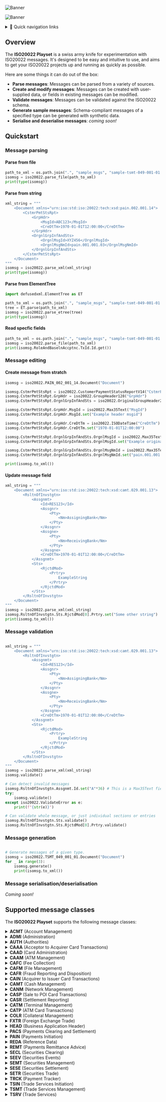 ![Banner](images/banner.png)

![Banner](../logo/banner.png)

<details>
<summary>🧭 Quick navigation links </summary>

* [Overview](#overview)
* [Quickstart](#quickstart)
    * [Message parsing](#message-parsing)
    * [Message editing](#message-editing)
    * [Message validation](#message-validation)
    * [Message generation](#message-generation)
    * [Message serialisation/deserialisation](#message-serialisationdeserialisation)
* [Supported message classes](#supported-message-classes)

</details>

## Overview

The **ISO20022 Playset** is a swiss army knife for experimentation with ISO20022 messages. It's designed to be easy and intuitive to use, and aims to get your ISO20022 projects up and running as quickly as possible.

Here are some things it can do out of the box:

* **Parse messages**: Messages can be parsed from a variety of sources.
* **Create and modify messages**: Messages can be created with user-supplied data, or fields in existing messages can be modified.
* **Validate messages**: Messages can be validated against the ISO20022 schema.
* **Generate sample messages**: Schema-compliant messages of a specified type can be generated with synthetic data.
* **Serialise and deserialise messages**: *coming soon!*

## Quickstart

### Message parsing

#### Parse from file

```python
path_to_xml = os.path.join(".", "sample_msgs", "sample-tsmt-049-001-01.xml")
isomsg = iso20022.parse_file(path_to_xml)
print(type(isomsg))
```

#### Parse from string

```python
xml_string = """
    <Document xmlns="urn:iso:std:iso:20022:tech:xsd:pain.002.001.14">
        <CstmrPmtStsRpt>
            <GrpHdr>
                <MsgId>ABC123</MsgId>
                <CreDtTm>1970-01-01T12:00:00</CreDtTm>
            </GrpHdr>
            <OrgnlGrpInfAndSts>
                <OrgnlMsgId>XYZ456</OrgnlMsgId>
                <OrgnlMsgNmId>pain.001.001.03</OrgnlMsgNmId>
            </OrgnlGrpInfAndSts>
        </CstmrPmtStsRpt>
    </Document>
"""
isomsg = iso20022.parse_xml(xml_string)
print(type(isomsg))
```

#### Parse from ElementTree

```python
import defusedxml.ElementTree as ET

path_to_xml = os.path.join(".", "sample_msgs", "sample-tsmt-049-001-01.xml")
tree = ET.parse(path_to_xml)
isomsg = iso20022.parse_etree(tree)
print(type(isomsg))
```

#### Read specfic fields
```python
path_to_xml = os.path.join(".", "sample_msgs", "sample-tsmt-049-001-01.xml")
isomsg = iso20022.parse_file(path_to_xml)
print(isomsg.RoleAndBaselnAccptnc.TxId.Id.get())

```

### Message editing

#### Create message from stratch

```python
isomsg = iso20022.PAIN_002_001_14.Document("Document")

isomsg.CstmrPmtStsRpt = iso20022.CustomerPaymentStatusReportV14("CstmrPmtStsRpt")
isomsg.CstmrPmtStsRpt.GrpHdr = iso20022.GroupHeader128("GrpHdr")
isomsg.CstmrPmtStsRpt.OrgnlGrpInfAndSts = iso20022.OriginalGroupHeader22("OrgnlGrpInfAndSts")

isomsg.CstmrPmtStsRpt.GrpHdr.MsgId = iso20022.Max35Text("MsgId")
isomsg.CstmrPmtStsRpt.GrpHdr.MsgId.set("Example header msgid")

isomsg.CstmrPmtStsRpt.GrpHdr.CreDtTm = iso20022.ISODateTime("CreDtTm")
isomsg.CstmrPmtStsRpt.GrpHdr.CreDtTm.set("1970-01-01T12:00:00")

isomsg.CstmrPmtStsRpt.OrgnlGrpInfAndSts.OrgnlMsgId = iso20022.Max35Text("OrgnlMsgId")
isomsg.CstmrPmtStsRpt.OrgnlGrpInfAndSts.OrgnlMsgId.set("Example original msgid")

isomsg.CstmrPmtStsRpt.OrgnlGrpInfAndSts.OrgnlMsgNmId = iso20022.Max35Text("OrgnlMsgNmId")
isomsg.CstmrPmtStsRpt.OrgnlGrpInfAndSts.OrgnlMsgNmId.set("pain.001.001.02")

print(isomsg.to_xml())
```

#### Update message field

```python
xml_string = """
    <Document xmlns="urn:iso:std:iso:20022:tech:xsd:camt.029.001.13">
        <RsltnOfInvstgtn>
            <Assgnmt>
                <Id>RES123</Id>
                <Assgnr>
                    <Pty>
                        <Nm>AssigningBank</Nm>
                    </Pty>
                </Assgnr>
                <Assgne>
                    <Pty>
                        <Nm>ReceivingBank</Nm>
                    </Pty>
                </Assgne>
                <CreDtTm>1970-01-01T12:00:00</CreDtTm>
            </Assgnmt>
            <Sts>
                <RjctdMod>
                    <Prtry>
                        ExampleString
                    </Prtry>
                </RjctdMod>
            </Sts>
        </RsltnOfInvstgtn>
    </Document>
"""
isomsg = iso20022.parse_xml(xml_string)
isomsg.RsltnOfInvstgtn.Sts.RjctdMod[0].Prtry.set("Some other string")
print(isomsg.to_xml())

```

### Message validation

```python

xml_string = """
    <Document xmlns="urn:iso:std:iso:20022:tech:xsd:camt.029.001.13">
        <RsltnOfInvstgtn>
            <Assgnmt>
                <Id>RES123</Id>
                <Assgnr>
                    <Pty>
                        <Nm>AssigningBank</Nm>
                    </Pty>
                </Assgnr>
                <Assgne>
                    <Pty>
                        <Nm>ReceivingBank</Nm>
                    </Pty>
                </Assgne>
                <CreDtTm>1970-01-01T12:00:00</CreDtTm>
            </Assgnmt>
            <Sts>
                <RjctdMod>
                    <Prtry>
                        ExampleString
                    </Prtry>
                </RjctdMod>
            </Sts>
        </RsltnOfInvstgtn>
    </Document>
"""
isomsg = iso20022.parse_xml(xml_string)
isomsg.validate()

# Can detect invalid messages
isomsg.RsltnOfInvstgtn.Assgnmt.Id.set("A"*36) # This is a Max35Text field
try:
    isomsg.validate()
except iso20022.ValidateError as e:
    print(f"{str(e)}")

# Can validate whole message, or just individual sections or entries
isomsg.RsltnOfInvstgtn.Sts.validate()
isomsg.RsltnOfInvstgtn.Sts.RjctdMod[0].Prtry.validate()

```

### Message generation

```python

# Generate messages of a given type.
isomsg = iso20022.TSMT_049_001_01.Document("Document")
for _ in range(3):
    isomsg.generate()
    print(isomsg.to_xml())

```

### Message serialisation/deserialisation

*Coming soon!*


## Supported message classes

The **ISO20022 Playset** supports the following message classes:

<details>
<summary><b>ACMT</b> (Account Management)</summary>

* acmt.001.001.08
* acmt.002.001.08
* acmt.003.001.08
* acmt.005.001.06
* acmt.006.001.07
* acmt.007.001.05
* acmt.008.001.05
* acmt.009.001.04
* acmt.010.001.04
* acmt.011.001.04
* acmt.012.001.04
* acmt.013.001.04
* acmt.014.001.05
* acmt.015.001.04
* acmt.016.001.04
* acmt.017.001.04
* acmt.018.001.04
* acmt.019.001.04
* acmt.020.001.04
* acmt.021.001.04
* acmt.022.001.04
* acmt.023.001.04
* acmt.024.001.04
* acmt.027.001.05
* acmt.028.001.05
* acmt.029.001.05
* acmt.030.001.04
* acmt.031.001.05
* acmt.032.001.05
* acmt.033.001.02
* acmt.034.001.05
* acmt.035.001.02
* acmt.036.001.01
* acmt.037.001.02

</details>

<details>
<summary><b>ADMI</b> (Administration)</summary>

* admi.004.001.02
* admi.005.001.02
* admi.006.001.01
* admi.007.001.01
* admi.024.001.01

</details>

<details>
<summary><b>AUTH</b> (Authorities)</summary>

* auth.001.001.02
* auth.002.001.02
* auth.003.001.01
* auth.012.001.02
* auth.013.001.02
* auth.014.001.02
* auth.015.001.02
* auth.016.001.03
* auth.017.001.02
* auth.018.001.04
* auth.019.001.04
* auth.020.001.04
* auth.021.001.04
* auth.022.001.04
* auth.023.001.04
* auth.024.001.04
* auth.025.001.04
* auth.026.001.04
* auth.027.001.04
* auth.028.001.01
* auth.029.001.05
* auth.030.001.04
* auth.031.001.01
* auth.032.001.01
* auth.033.001.03
* auth.034.001.01
* auth.035.001.01
* auth.036.001.03
* auth.038.001.01
* auth.039.001.01
* auth.040.001.01
* auth.041.001.01
* auth.042.001.02
* auth.043.001.01
* auth.044.001.02
* auth.045.001.03
* auth.047.001.01
* auth.048.001.01
* auth.049.001.02
* auth.050.001.01
* auth.052.001.02
* auth.053.001.01
* auth.054.001.01
* auth.055.001.01
* auth.056.001.01
* auth.057.001.02
* auth.058.001.01
* auth.059.001.02
* auth.060.001.02
* auth.061.001.02
* auth.062.001.01
* auth.063.001.01
* auth.064.001.02
* auth.065.001.01
* auth.066.001.01
* auth.067.001.01
* auth.068.001.01
* auth.069.001.02
* auth.070.001.02
* auth.071.001.02
* auth.072.001.01
* auth.076.001.01
* auth.077.001.01
* auth.078.001.02
* auth.079.001.02
* auth.080.001.02
* auth.083.001.02
* auth.084.001.02
* auth.085.001.02
* auth.086.001.02
* auth.090.001.02
* auth.091.001.03
* auth.092.001.04
* auth.094.001.02
* auth.100.001.01
* auth.101.001.01
* auth.102.001.01
* auth.105.001.01
* auth.106.001.01
* auth.107.001.02
* auth.108.001.02
* auth.109.001.02
* auth.112.001.01
* auth.113.001.01

</details>

<details>
<summary><b>CAAA</b> (Acceptor to Acquirer Card Transactions)</summary>

* caaa.001.001.14
* caaa.002.001.14
* caaa.003.001.14
* caaa.004.001.13
* caaa.005.001.14
* caaa.006.001.13
* caaa.007.001.14
* caaa.008.001.13
* caaa.009.001.13
* caaa.010.001.12
* caaa.011.001.14
* caaa.012.001.13
* caaa.013.001.13
* caaa.014.001.12
* caaa.015.001.06
* caaa.016.001.12
* caaa.017.001.12
* caaa.018.001.09
* caaa.019.001.08
* caaa.020.001.06
* caaa.021.001.06
* caaa.022.001.05
* caaa.023.001.05
* caaa.024.001.05
* caaa.025.001.05
* caaa.026.001.02
* caaa.027.001.02

</details>

<details>
<summary><b>CAAD</b> (Card Administration)</summary>

* caad.001.001.03
* caad.002.001.03
* caad.003.001.03
* caad.004.001.03
* caad.005.001.04
* caad.006.001.04
* caad.007.001.04
* caad.008.001.02
* caad.009.001.02
* caad.010.001.02

</details>

<details>
<summary><b>CAAM</b> (ATM Management)</summary>

* caam.001.001.04
* caam.002.001.04
* caam.003.001.04
* caam.004.001.04
* caam.005.001.03
* caam.006.001.02
* caam.007.001.01
* caam.008.001.01
* caam.009.001.03
* caam.010.001.03
* caam.011.001.02
* caam.012.001.02
* caam.013.001.01
* caam.014.001.01
* caam.015.001.01
* caam.016.001.01

</details>

<details>
<summary><b>CAFC</b> (Fee Collection)</summary>

* cafc.001.001.03
* cafc.002.001.03

</details>

<details>
<summary><b>CAFM</b> (File Management)</summary>

* cafm.001.001.03
* cafm.002.001.03

</details>

<details>
<summary><b>CAFR</b> (Fraud Reporting and Disposition)</summary>

* cafr.001.001.03
* cafr.002.001.03
* cafr.003.001.03
* cafr.004.001.03

</details>

<details>
<summary><b>CAIN</b> (Acquirer to Issuer Card Transactions)</summary>

* cain.001.001.04
* cain.002.001.04
* cain.003.001.04
* cain.004.001.04
* cain.005.001.04
* cain.006.001.04
* cain.014.001.03
* cain.015.001.03
* cain.016.001.03
* cain.017.001.03
* cain.018.001.03
* cain.019.001.03
* cain.020.001.03
* cain.021.001.03
* cain.022.001.03
* cain.023.001.03
* cain.024.001.03
* cain.025.001.03
* cain.026.001.03
* cain.027.001.03
* cain.028.001.03

</details>

<details>
<summary><b>CAMT</b> (Cash Management)</summary>

* camt.003.001.08
* camt.004.001.10
* camt.005.001.11
* camt.006.001.11
* camt.007.001.10
* camt.008.001.11
* camt.009.001.08
* camt.010.001.09
* camt.011.001.08
* camt.012.001.08
* camt.013.001.04
* camt.014.001.05
* camt.015.001.04
* camt.016.001.04
* camt.017.001.05
* camt.018.001.05
* camt.019.001.07
* camt.020.001.04
* camt.021.001.06
* camt.023.001.07
* camt.024.001.08
* camt.025.001.09
* camt.026.001.10
* camt.027.001.10
* camt.028.001.12
* camt.029.001.13
* camt.030.001.06
* camt.031.001.07
* camt.032.001.05
* camt.033.001.07
* camt.034.001.07
* camt.035.001.06
* camt.036.001.06
* camt.037.001.10
* camt.038.001.05
* camt.039.001.06
* camt.040.001.04
* camt.041.001.04
* camt.042.001.04
* camt.043.001.04
* camt.044.001.03
* camt.045.001.03
* camt.046.001.08
* camt.047.001.08
* camt.048.001.07
* camt.049.001.07
* camt.050.001.07
* camt.051.001.07
* camt.052.001.13
* camt.053.001.13
* camt.054.001.13
* camt.055.001.12
* camt.056.001.11
* camt.057.001.08
* camt.058.001.09
* camt.059.001.08
* camt.060.001.07
* camt.061.001.02
* camt.062.001.03
* camt.063.001.02
* camt.064.001.01
* camt.065.001.01
* camt.066.001.02
* camt.067.001.02
* camt.068.001.02
* camt.069.001.05
* camt.070.001.06
* camt.071.001.05
* camt.072.001.02
* camt.073.001.02
* camt.074.001.02
* camt.075.001.02
* camt.078.001.02
* camt.079.001.02
* camt.080.001.02
* camt.081.001.02
* camt.082.001.02
* camt.083.001.02
* camt.084.001.02
* camt.085.001.02
* camt.086.001.05
* camt.087.001.09
* camt.088.001.03
* camt.101.001.02
* camt.102.001.03
* camt.103.001.03
* camt.104.001.01
* camt.105.001.03
* camt.106.001.03
* camt.107.001.02
* camt.108.001.02
* camt.109.001.02
* camt.110.001.01
* camt.111.001.02

</details>

<details>
<summary><b>CANM</b> (Network Management)</summary>

* canm.001.001.04
* canm.002.001.04
* canm.003.001.04
* canm.004.001.04

</details>

<details>
<summary><b>CASP</b> (Sale to POI Card Transactions)</summary>

* casp.001.001.07
* casp.002.001.07
* casp.003.001.07
* casp.004.001.07
* casp.005.001.07
* casp.006.001.07
* casp.007.001.07
* casp.008.001.07
* casp.009.001.07
* casp.010.001.07
* casp.011.001.07
* casp.012.001.07
* casp.013.001.02
* casp.014.001.07
* casp.015.001.07
* casp.016.001.07
* casp.017.001.07

</details>

<details>
<summary><b>CASR</b> (Settlement Reporting)</summary>

* casr.001.001.03
* casr.002.001.03

</details>

<details>
<summary><b>CATM</b> (Terminal Management)</summary>

* catm.001.001.14
* catm.002.001.13
* catm.003.001.14
* catm.004.001.05
* catm.005.001.11
* catm.006.001.08
* catm.007.001.07
* catm.008.001.07

</details>

<details>
<summary><b>CATP</b> (ATM Card Transactions)</summary>

* catp.001.001.03
* catp.002.001.03
* catp.003.001.03
* catp.004.001.03
* catp.005.001.02
* catp.006.001.03
* catp.007.001.03
* catp.008.001.03
* catp.009.001.03
* catp.010.001.03
* catp.011.001.03
* catp.012.001.02
* catp.013.001.02
* catp.014.001.02
* catp.015.001.02
* catp.016.001.02
* catp.017.001.02

</details>

<details>
<summary><b>COLR</b> (Collateral Management)</summary>

* colr.001.001.02
* colr.002.001.02
* colr.003.001.05
* colr.004.001.05
* colr.005.001.06
* colr.006.001.05
* colr.007.001.06
* colr.008.001.06
* colr.009.001.05
* colr.010.001.05
* colr.011.001.05
* colr.012.001.05
* colr.013.001.05
* colr.014.001.05
* colr.015.001.05
* colr.016.001.05
* colr.019.001.01
* colr.020.001.01
* colr.021.001.01
* colr.022.001.01
* colr.023.001.01
* colr.024.001.01
* reda.074.001.01

</details>

<details>
<summary><b>FXTR</b> (Foreign Exchange Trade)</summary>

* fxtr.008.001.08
* fxtr.013.001.03
* fxtr.014.001.06
* fxtr.015.001.06
* fxtr.016.001.06
* fxtr.017.001.06
* fxtr.030.001.06
* fxtr.031.001.02
* fxtr.032.001.02
* fxtr.033.001.02
* fxtr.034.001.02
* fxtr.035.001.02
* fxtr.036.001.02
* fxtr.037.001.02
* fxtr.038.001.02

</details>

<details>
<summary><b>HEAD</b> (Business Application Header)</summary>

* head.001.001.02
* head.001.001.04
* head.002.001.01

</details>

<details>
<summary><b>PACS</b> (Payments Clearing and Settlement)</summary>

* pacs.002.001.12
* pacs.002.001.15
* pacs.003.001.11
* pacs.004.001.14
* pacs.007.001.13
* pacs.008.001.13
* pacs.009.001.12
* pacs.010.001.06
* pacs.028.001.06
* pacs.029.001.02

</details>

<details>
<summary><b>PAIN</b> (Payments Initiation)</summary>

* pain.001.001.12
* pain.002.001.14
* pain.007.001.12
* pain.008.001.11
* pain.009.001.08
* pain.010.001.08
* pain.011.001.08
* pain.012.001.08
* pain.013.001.11
* pain.014.001.11
* pain.017.001.04
* pain.018.001.04

</details>

<details>
<summary><b>REDA</b> (Reference Data)</summary>

* reda.001.001.04
* reda.002.001.04
* reda.004.001.07
* reda.005.001.03
* reda.006.001.01
* reda.007.001.01
* reda.008.001.01
* reda.009.001.01
* reda.010.001.01
* reda.012.001.01
* reda.013.001.01
* reda.014.001.02
* reda.015.001.01
* reda.016.001.01
* reda.017.001.02
* reda.018.001.01
* reda.019.001.01
* reda.020.001.01
* reda.021.001.01
* reda.022.001.02
* reda.023.001.01
* reda.029.001.01
* reda.030.001.01
* reda.031.001.01
* reda.032.001.01
* reda.033.001.01
* reda.034.001.01
* reda.035.001.01
* reda.036.001.01
* reda.037.001.01
* reda.041.001.02
* reda.042.001.01
* reda.043.001.02
* reda.045.001.01
* reda.046.001.01
* reda.047.001.01
* reda.049.001.01
* reda.050.001.01
* reda.051.001.01
* reda.056.001.01
* reda.057.001.01
* reda.058.001.01
* reda.059.001.01
* reda.060.001.02
* reda.061.001.02
* reda.064.001.02
* reda.065.001.02
* reda.066.001.02
* reda.067.001.02
* reda.068.001.02
* reda.069.001.02
* reda.070.001.02
* reda.071.001.02
* reda.072.001.02
* reda.073.001.02

</details>

<details>
<summary><b>REMT</b> (Payments Remittance Advice)</summary>

* remt.001.001.06
* remt.002.001.03

</details>

<details>
<summary><b>SECL</b> (Securities Clearing)</summary>

* secl.001.001.04
* secl.002.001.04
* secl.003.001.04
* secl.004.001.04
* secl.005.001.02
* secl.006.001.02
* secl.007.001.03
* secl.008.001.03
* secl.009.001.03
* secl.010.001.04

</details>

<details>
<summary><b>SEEV</b> (Securities Events)</summary>

* seev.001.001.12
* seev.002.001.10
* seev.003.001.10
* seev.004.001.10
* seev.005.001.10
* seev.006.001.11
* seev.007.001.11
* seev.008.001.10
* seev.009.001.02
* seev.010.001.01
* seev.011.001.03
* seev.012.001.01
* seev.013.001.01
* seev.014.001.01
* seev.015.001.01
* seev.016.001.01
* seev.017.001.01
* seev.018.001.01
* seev.019.001.01
* seev.020.001.01
* seev.021.001.01
* seev.022.001.01
* seev.023.001.01
* seev.024.001.01
* seev.025.001.01
* seev.026.001.01
* seev.027.001.01
* seev.028.001.01
* seev.029.001.01
* seev.030.001.01
* seev.031.001.15
* seev.031.002.15
* seev.032.001.09
* seev.032.002.09
* seev.033.001.13
* seev.033.002.13
* seev.034.001.15
* seev.034.002.15
* seev.035.001.16
* seev.035.002.16
* seev.036.001.16
* seev.036.002.16
* seev.037.001.16
* seev.037.002.16
* seev.038.001.09
* seev.038.002.09
* seev.039.001.13
* seev.039.002.13
* seev.040.001.13
* seev.040.002.13
* seev.041.001.14
* seev.041.002.14
* seev.042.001.13
* seev.042.002.13
* seev.044.001.13
* seev.044.002.13
* seev.045.001.04
* seev.046.001.01
* seev.047.001.03
* seev.048.001.01
* seev.049.001.01
* seev.050.001.03
* seev.051.001.02
* seev.052.001.03
* seev.053.001.03

</details>

<details>
<summary><b>SEMT</b> (Securities Management)</summary>

* semt.001.001.03
* semt.001.001.04
* semt.002.001.02
* semt.002.001.12
* semt.002.002.11
* semt.003.001.02
* semt.003.001.12
* semt.003.002.11
* semt.004.001.02
* semt.005.001.02
* semt.006.001.03
* semt.007.001.03
* semt.013.001.07
* semt.013.002.06
* semt.014.001.08
* semt.014.002.07
* semt.015.001.10
* semt.015.002.09
* semt.016.001.10
* semt.016.002.09
* semt.017.001.13
* semt.017.002.12
* semt.018.001.14
* semt.018.002.13
* semt.019.001.11
* semt.019.002.10
* semt.020.001.07
* semt.020.002.07
* semt.021.001.08
* semt.021.002.08
* semt.022.001.06
* semt.022.002.05
* semt.023.001.02
* semt.024.001.01
* semt.041.001.02
* semt.042.001.01

</details>

<details>
<summary><b>SESE</b> (Securities Settlement)</summary>

* sese.001.001.09
* sese.002.001.09
* sese.003.001.09
* sese.004.001.09
* sese.005.001.09
* sese.006.001.09
* sese.007.001.09
* sese.008.001.09
* sese.009.001.08
* sese.010.001.07
* sese.011.001.09
* sese.012.001.11
* sese.013.001.11
* sese.014.001.09
* sese.018.001.09
* sese.019.001.08
* sese.020.001.08
* sese.020.002.07
* sese.021.001.07
* sese.021.002.06
* sese.022.001.07
* sese.022.002.06
* sese.023.001.12
* sese.023.002.11
* sese.024.001.13
* sese.024.002.12
* sese.025.001.12
* sese.025.002.11
* sese.026.001.11
* sese.026.002.10
* sese.027.001.08
* sese.027.002.07
* sese.028.001.11
* sese.028.002.10
* sese.029.001.07
* sese.029.002.06
* sese.030.001.10
* sese.030.002.09
* sese.031.001.10
* sese.031.002.09
* sese.032.001.12
* sese.032.002.11
* sese.033.001.12
* sese.033.002.11
* sese.034.001.10
* sese.034.002.09
* sese.035.001.12
* sese.035.002.11
* sese.036.001.09
* sese.036.002.08
* sese.037.001.08
* sese.037.002.07
* sese.038.001.10
* sese.038.002.09
* sese.039.001.07
* sese.039.002.06
* sese.040.001.05
* sese.040.002.04
* sese.041.001.02
* sese.042.001.02

</details>

<details>
<summary><b>SETR</b> (Securities Trade)</summary>

* sese.043.001.01
* setr.001.001.04
* setr.002.001.04
* setr.003.001.04
* setr.004.001.04
* setr.005.001.04
* setr.006.001.05
* setr.007.001.04
* setr.008.001.04
* setr.009.001.04
* setr.010.001.04
* setr.011.001.04
* setr.012.001.05
* setr.013.001.04
* setr.014.001.04
* setr.015.001.04
* setr.016.001.04
* setr.017.001.04
* setr.018.001.04
* setr.027.001.05
* setr.029.001.02
* setr.030.001.03
* setr.044.001.04
* setr.047.001.02
* setr.049.001.02
* setr.051.001.02
* setr.053.001.02
* setr.055.001.02
* setr.057.001.02
* setr.058.001.02

</details>

<details>
<summary><b>TRCK</b> (Payment Tracker)</summary>

* trck.001.001.04
* trck.002.001.03
* trck.004.001.03

</details>

<details>
<summary><b>TSIN</b> (Trade Services Initiation)</summary>

* tsin.001.001.01
* tsin.002.001.01
* tsin.003.001.01
* tsin.005.001.01
* tsin.006.001.01
* tsin.007.001.01
* tsin.008.001.01
* tsin.009.001.01
* tsin.010.001.01
* tsin.011.001.01
* tsin.012.001.01
* tsin.013.001.01

</details>

<details>
<summary><b>TSMT</b> (Trade Services Management)</summary>

* tsmt.001.001.03
* tsmt.002.001.04
* tsmt.003.001.03
* tsmt.004.001.02
* tsmt.005.001.02
* tsmt.006.001.03
* tsmt.007.001.02
* tsmt.008.001.03
* tsmt.009.001.05
* tsmt.010.001.03
* tsmt.011.001.04
* tsmt.012.001.05
* tsmt.013.001.03
* tsmt.014.001.05
* tsmt.015.001.03
* tsmt.016.001.03
* tsmt.017.001.05
* tsmt.018.001.05
* tsmt.019.001.05
* tsmt.020.001.02
* tsmt.021.001.03
* tsmt.022.001.02
* tsmt.023.001.03
* tsmt.024.001.03
* tsmt.025.001.03
* tsmt.026.001.02
* tsmt.027.001.02
* tsmt.028.001.03
* tsmt.029.001.02
* tsmt.030.001.03
* tsmt.031.001.03
* tsmt.032.001.03
* tsmt.033.001.03
* tsmt.034.001.03
* tsmt.035.001.03
* tsmt.036.001.03
* tsmt.038.001.03
* tsmt.040.001.03
* tsmt.041.001.03
* tsmt.042.001.03
* tsmt.044.001.02
* tsmt.045.001.02
* tsmt.046.001.01
* tsmt.047.001.01
* tsmt.048.001.01
* tsmt.049.001.01
* tsmt.050.001.01
* tsmt.051.001.01
* tsmt.052.001.01
* tsmt.053.001.01
* tsmt.054.001.01
* tsmt.055.001.01

</details>

<details>
<summary><b>TSRV</b> (Trade Services)</summary>

* tsrv.001.001.01
* tsrv.002.001.01
* tsrv.003.001.01
* tsrv.004.001.01
* tsrv.005.001.01
* tsrv.006.001.01
* tsrv.007.001.01
* tsrv.008.001.01
* tsrv.009.001.01
* tsrv.010.001.01
* tsrv.011.001.01
* tsrv.012.001.01
* tsrv.013.001.01
* tsrv.014.001.01
* tsrv.015.001.01
* tsrv.016.001.01
* tsrv.017.001.01
* tsrv.018.001.01
* tsrv.019.001.01

</details>